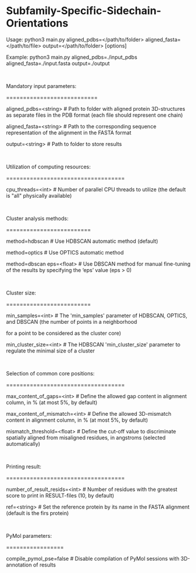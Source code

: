 Subfamily-Specific-Sidechain-Orientations
=========================================

Usage:   python3 main.py aligned_pdbs=\</path/to/folder\>
aligned_fasta=\</path/to/file\> output=\</path/to/folder\> [options]

Example: python3 main.py aligned_pdbs=./input_pdbs aligned_fasta=./input.fasta
output=./output

 

Mandatory input parameters:

===========================

aligned_pdbs=\<string\>  \# Path to folder with aligned protein 3D-structures as
separate files in the PDB format (each file should represent one chain)

aligned_fasta=\<string\> \# Path to the corresponding sequence representation of
the alignment in the FASTA format

output=\<string\>        \# Path to folder to store results

 

Utilization of computing resources:

===================================

cpu_threads=\<int\> \# Number of parallel CPU threads to utilize (the default is
"all" physically available)

 

Cluster analysis methods:

=========================

method=hdbscan              \# Use HDBSCAN automatic method (default)

method=optics               \# Use OPTICS automatic method

method=dbscan eps=\<float\>   \# Use DBSCAN method for manual fine-tuning of the
results by specifying the ‘eps’ value (eps \> 0)

 

Cluster size:

=========================

min_samples=\<int\>           \# The 'min_samples' parameter of HDBSCAN, OPTICS,
and DBSCAN (the number of points in a neighborhood

for a point to be considered as the cluster core)

min_cluster_size=\<int\>      \# The HDBSCAN 'min_cluster_size' parameter to
regulate the minimal size of a cluster

 

Selection of common core positions:

===================================

max_content_of_gaps=\<int\>      \# Define the allowed gap content in alignment
column, in % (at most 5%, by default)

max_content_of_mismatch=\<int\>  \# Define the allowed 3D-mismatch content in
alignment column, in % (at most 5%, by default)

mismatch_threshold=\<float\>     \# Define the cut-off value to discriminate
spatially aligned from misaligned residues, in angstroms (selected
automatically)

 

Printing result:

===================================

number_of_result_resids=\<int\>     \# Number of residues with the greatest
score to print in RESULT-files (10, by default)

ref=\<string\>                      \# Set the reference protein by its name in
the FASTA alignment (default is the firs protein)

 

PyMol parameters:

=================

compile_pymol_pse=false \# Disable compilation of PyMol sessions with
3D-annotation of results
